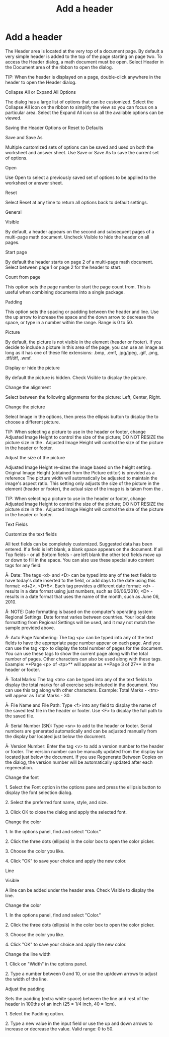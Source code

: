 ﻿---
title: Add a header
category: tutorials
---

# Add a header

The Header area is located at the very top of a document page. By default a very simple header is added to the top of the page starting on page two. To access the Header dialog, a math document must be open. Select Header in the Document area of the ribbon to open the dialog.

TIP: When the header is displayed on a page, double-click anywhere in the header to open the Header dialog.

Collapse All or Expand All Options

The dialog has a large list of options that can be customized. Select the Collapse All icon on the ribbon to simplify the view so you can focus on a particular area. Select the Expand All icon so all the available options can be viewed.

Saving the Header Options or Reset to Defaults

Save and Save As

Multiple customized sets of options can be saved and used on both the worksheet and answer sheet. Use Save or Save As to save the current set of options.

Open

Use Open to select a previously saved set of options to be applied to the worksheet or answer sheet.

Reset

Select Reset at any time to return all options back to default settings.

General

Visible

By default, a header appears on the second and subsequent pages of a multi-page math document. Uncheck Visible to hide the header on all pages.

Start page

By default the header starts on page 2 of a multi-page math document. Select between page 1 or page 2 for the header to start.

Count from page

This option sets the page number to start the page count from. This is useful when combining documents into a single package.

Padding

This option sets the spacing or padding between the header and line. Use the up arrow to increase the space and the down arrow to decrease the space, or type in a number within the range. Range is 0 to 50.

Picture

By default, the picture is not visible in the element (header or footer). If you decide to include a picture in this area of the page, you can use an image as long as it has one of these file extensions: .bmp, .emf, .jpg/jpeg, .gif, .png, .tff/tiff, .wmf.

Display or hide the picture

By default the picture is hidden. Check Visible to display the picture.

Change the alignment

Select between the following alignments for the picture: Left, Center, Right.

Change the picture

Select Image in the options, then press the ellipsis button to display the to choose a different picture.

TIP: When selecting a picture to use in the header or footer, change Adjusted Image Height to control the size of the picture; DO NOT RESIZE the picture size in the . Adjusted Image Height will control the size of the picture in the header or footer.

Adjust the size of the picture

Adjusted Image Height re-sizes the image based on the height setting. Original Image Height (obtained from the Picture editor) is provided as a reference The picture width will automatically be adjusted to maintain the image's aspect ratio. This setting only adjusts the size of the picture in the element (header or footer), the actual size of the image is is taken from the .

TIP: When selecting a picture to use in the header or footer, change Adjusted Image Height to control the size of the picture; DO NOT RESIZE the picture size in the . Adjusted Image Height will control the size of the picture in the header or footer.

Text Fields

Customize the text fields

All text fields can be completely customized. Suggested data has been entered. If a field is left blank, a blank space appears on the document. If all Top fields - or all Bottom fields - are left blank the other text fields move up or down to fill in the space. You can also use these special auto content tags for any field:

Â· Date: The tags &lt;d&gt; and &lt;D&gt; can be typed into any of the text fields to have today's date inserted to the field, or add days to the date using this format: &lt;d+2&gt;, &lt;D+5&gt;. Each tag provides a different date format: &lt;d&gt; - results in a date format using just numbers, such as 06/06/2010; &lt;D&gt; - results in a date format that uses the name of the month, such as June 06, 2010.

Â· NOTE: Date formatting is based on the computer's operating system Regional Settings. Date format varies between countries. Your local date formatting from Regional Settings will be used, and it may not match the sample provided above.

Â· Auto Page Numbering: The tag &lt;p&gt; can be typed into any of the text fields to have the appropriate page number appear on each page. And you can use the tag &lt;tp&gt; to display the total number of pages for the document. You can use these tags to show the current page along with the total number of pages. Other characters can also be used along with these tags. Example: \*\*Page &lt;p&gt; of &lt;tp&gt;\*\* will appear as \*\*Page 3 of 27\*\* in the header or footer.

Â· Total Marks: The tag &lt;tm&gt; can be typed into any of the text fields to display the total marks for all exercise sets included in the document. You can use this tag along with other characters. Example: Total Marks - &lt;tm&gt; will appear as Total Marks - 30.

Â· File Name and File Path: Type &lt;f&gt; into any field to display the name of the saved test file in the header or footer. Use &lt;F&gt; to display the full path to the saved file.

Â· Serial Number (SN): Type &lt;sn&gt; to add to the header or footer. Serial numbers are generated automatically and can be adjusted manually from the display bar located just below the document.

Â· Version Number: Enter the tag &lt;v&gt; to add a version number to the header or footer. The version number can be manually updated from the display bar located just below the document. If you use Regenerate Between Copies on the dialog, the version number will be automatically updated after each regeneration.

Change the font

1\. Select the Font option in the options pane and press the ellipsis button to display the font selection dialog.

2\. Select the preferred font name, style, and size.

3\. Click OK to close the dialog and apply the selected font.

Change the color

1\. In the options panel, find and select "Color."

2\. Click the three dots (ellipsis) in the color box to open the color picker.

3\. Choose the color you like.

4\. Click "OK" to save your choice and apply the new color.

Line

Visible

A line can be added under the header area. Check Visible to display the line.

Change the color

1\. In the options panel, find and select "Color."

2\. Click the three dots (ellipsis) in the color box to open the color picker.

3\. Choose the color you like.

4\. Click "OK" to save your choice and apply the new color.

Change the line width

1\. Click on "Width" in the options panel.

2\. Type a number between 0 and 10, or use the up/down arrows to adjust the width of the line.

Adjust the padding

Sets the padding (extra white space) between the line and rest of the header in 100ths of an inch (25 = 1/4 inch, 40 = 1cm).

1\. Select the Padding option.

2\. Type a new value in the input field or use the up and down arrows to increase or decrease the value. Valid range: 0 to 50.
